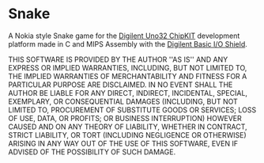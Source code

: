 # Snake
A Nokia style Snake game for the [Digilent Uno32 ChipKIT](https://digilent.com/reference/chipkit_uno32/chipkit_uno32_rev_c) development platform made in C and MIPS Assembly with the [Digilent Basic I/O Shield](https://digilent.com/reference/chipkit_shield_basic_io_shield/refmanual?s[]=basic&s[]=shield).

THIS SOFTWARE IS PROVIDED BY THE AUTHOR ''AS IS'' AND ANY EXPRESS OR
IMPLIED WARRANTIES, INCLUDING, BUT NOT LIMITED TO, THE IMPLIED WARRANTIES
OF MERCHANTABILITY AND FITNESS FOR A PARTICULAR PURPOSE ARE DISCLAIMED.
IN NO EVENT SHALL THE AUTHOR BE LIABLE FOR ANY DIRECT, INDIRECT,
INCIDENTAL, SPECIAL, EXEMPLARY, OR CONSEQUENTIAL DAMAGES (INCLUDING, BUT
NOT LIMITED TO, PROCUREMENT OF SUBSTITUTE GOODS OR SERVICES; LOSS OF USE,
DATA, OR PROFITS; OR BUSINESS INTERRUPTION) HOWEVER CAUSED AND ON ANY
THEORY OF LIABILITY, WHETHER IN CONTRACT, STRICT LIABILITY, OR TORT
(INCLUDING NEGLIGENCE OR OTHERWISE) ARISING IN ANY WAY OUT OF THE USE OF
THIS SOFTWARE, EVEN IF ADVISED OF THE POSSIBILITY OF SUCH DAMAGE.
